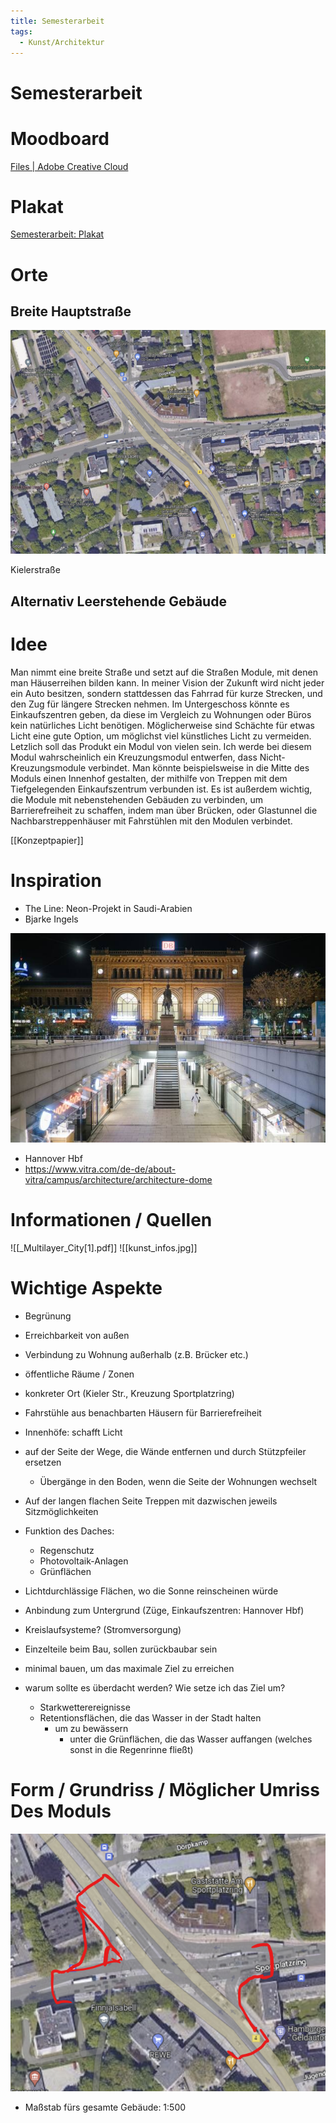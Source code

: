 ```yaml
---
title: Semesterarbeit
tags:
  - Kunst/Architektur
---
```

# Semesterarbeit

# Moodboard

[Files | Adobe Creative Cloud](https://assets.adobe.com/id/urn:aaid:sc:EU:56117d20-8ad0-447a-8cd3-6ff711511e96?view=published)

# Plakat

[Semesterarbeit: Plakat](Semesterarbeit/Semesterarbeit%20Plakat.md)

# Orte

## Breite Hauptstraße

![Kielerstraße](./Semesterarbeit/Untitled.png)

Kielerstraße

## Alternativ Leerstehende Gebäude

[](https://www.google.com/maps/@53.5575901,9.9374158,3a,60y,145.33h,93.11t/data=!3m6!1e1!3m4!1stp1Cswt1a79WmuuwTplSWw!2e0!7i13312!8i6656)

[](https://www.google.com/maps/place/Knechtsche+Hallen/@53.7508673,9.6589673,3a,75y,90t/data=!3m8!1e2!3m6!1sAF1QipM4VcbcBM7GJ64ABStPtYh0g5RMG2uD3uBOQsJR!2e10!3e12!6shttps:%2F%2Flh5.googleusercontent.com%2Fp%2FAF1QipM4VcbcBM7GJ64ABStPtYh0g5RMG2uD3uBOQsJR%3Dw114-h86-k-no!7i4816!8i3612!4m11!1m2!2m1!1selmshorn+lederfabrik!3m7!1s0x47b3d5e6d7bf39cb:0xf4b1405c55f25ff2!8m2!3d53.750751!4d9.6581829!10e5!15sChRlbG1zaG9ybiBsZWRlcmZhYnJpa5IBDG1hbnVmYWN0dXJlcuABAA!16s%2Fg%2F11t30hqj49)

# Idee

Man nimmt eine breite Straße und setzt auf die Straßen Module, mit denen man Häuserreihen bilden kann. In meiner Vision der Zukunft wird nicht jeder ein Auto besitzen, sondern stattdessen das Fahrrad für kurze Strecken, und den Zug für längere Strecken nehmen. Im Untergeschoss könnte es Einkaufszentren geben, da diese im Vergleich zu Wohnungen oder Büros kein natürliches Licht benötigen. Möglicherweise sind Schächte für etwas Licht eine gute Option, um möglichst viel künstliches Licht zu vermeiden. Letzlich soll das Produkt ein Modul von vielen sein. Ich werde bei diesem Modul wahrscheinlich ein Kreuzungsmodul entwerfen, dass Nicht-Kreuzungsmodule verbindet. Man könnte beispielsweise in die Mitte des Moduls einen Innenhof gestalten, der mithilfe von Treppen mit dem Tiefgelegenden Einkaufszentrum verbunden ist. Es ist außerdem wichtig, die Module mit nebenstehenden Gebäuden zu verbinden, um Barrierefreiheit zu schaffen, indem man über Brücken, oder Glastunnel die Nachbarstreppenhäuser mit Fahrstühlen mit den Modulen verbindet.

[[Konzeptpapier]]

# Inspiration

- The Line: Neon-Projekt in Saudi-Arabien
- Bjarke Ingels

![Hannover Hbf](./Semesterarbeit/Untitled1.png)

- Hannover Hbf
- https://www.vitra.com/de-de/about-vitra/campus/architecture/architecture-dome

# Informationen / Quellen

![[_Multilayer_City[1].pdf]]
![[kunst_infos.jpg]]

# Wichtige Aspekte

- Begrünung
- Erreichbarkeit von außen
- Verbindung zu Wohnung außerhalb (z.B. Brücker etc.)
- öffentliche Räume / Zonen
- konkreter Ort (Kieler Str., Kreuzung Sportplatzring)
- Fahrstühle aus benachbarten Häusern für Barrierefreiheit
- Innenhöfe: schafft Licht

- auf der Seite der Wege, die Wände entfernen und durch Stützpfeiler ersetzen
	- Übergänge in den Boden, wenn die Seite der Wohnungen wechselt
- Auf der langen flachen Seite Treppen mit dazwischen jeweils Sitzmöglichkeiten
- Funktion des Daches:
	- Regenschutz
	- Photovoltaik-Anlagen
	- Grünflächen
- Lichtdurchlässige Flächen, wo die Sonne reinscheinen würde
- Anbindung zum Untergrund (Züge, Einkaufszentren: Hannover Hbf)
- Kreislaufsysteme? (Stromversorgung)
- Einzelteile beim Bau, sollen zurückbaubar sein
- minimal bauen, um das maximale Ziel zu erreichen
- warum sollte es überdacht werden? Wie setze ich das Ziel um?
	- Starkwetterereignisse
	- Retentionsflächen, die das Wasser in der Stadt halten
		- um zu bewässern
			- unter die Grünflächen, die das Wasser auffangen (welches sonst in die Regenrinne fließt)

# Form / Grundriss / Möglicher Umriss Des Moduls

![e.png](./Semesterarbeit/e.png)

- Maßstab fürs gesamte Gebäude: 1:500